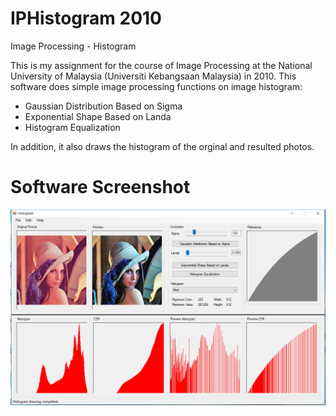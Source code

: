 # IPHistogram 2010
Image Processing - Histogram

This is my assignment for the course of Image Processing at the National University of Malaysia (Universiti Kebangsaan Malaysia) in 2010.
This software does simple image processing functions on image histogram:
- Gaussian Distribution Based on Sigma
- Exponential Shape Based on Landa
- Histogram Equalization

In addition, it also draws the histogram of the orginal and resulted photos.

# Software Screenshot  
![Software Screenshot](https://github.com/kavehbc/IPHistogram/blob/master/Screenshot.png?raw=true)
